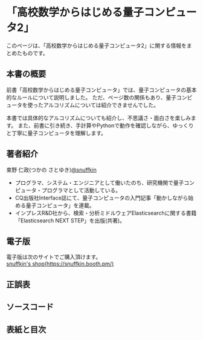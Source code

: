 # 「高校数学からはじめる量子コンピュータ2」

このページは、「高校数学からはじめる量子コンピュータ2」に関する情報をまとめたものです。

## 本書の概要
前書「高校数学からはじめる量子コンピュータ」では、量子コンピュータの基本的なルールについて説明しました。
ただ、ページ数の関係もあり、量子コンピュータを使ったアルコリズムについては紹介できませんでした。

本書では具体的なアルコリズムについても紹介し、不思議さ・面白さを楽しみます。
また、前書に引き続き、手計算やPythonで動作を確認しながら、ゆっくりと丁寧に量子コンピュータを理解します。

## 著者紹介
束野 仁政(つかの さとゆき)[@snuffkin](https://twitter.com/snuffkin)

- プログラマ、システム・エンジニアとして働いたのち、研究機関で量子コンピュータ・プログラマとして活動している。
- CQ出版社Interface誌にて、量子コンピュータの入門記事「動かしながら始める量子コンピュータ」を連載。
- インプレスR&D社から、検索・分析ミドルウェアElasticsearchに関する書籍「Elasticsearch NEXT STEP」を出版(共著)。

## 電子版
電子版は次のサイトでご購入頂けます。  
[snuffkin's shop(https://snuffkin.booth.pm/)](https://snuffkin.booth.pm/)

## 正誤表

## ソースコード

## 表紙と目次
